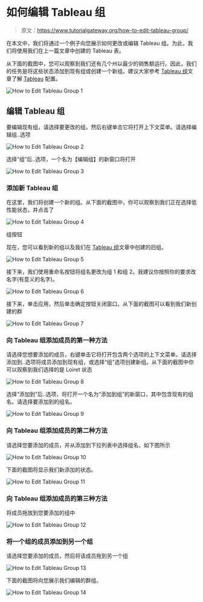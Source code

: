 # 如何编辑 Tableau 组

> 原文：<https://www.tutorialgateway.org/how-to-edit-tableau-group/>

在本文中，我们将通过一个例子向您展示如何更改或编辑 Tableau 组。为此，我们将使用我们在上一篇文章中创建的 Tableau 表。

从下面的截图中，您可以观察到我们还有几个州以最少的销售额运行。因此，我们的任务是将这些状态添加到现有组或创建一个新组。建议大家参考 [Tableau 组](https://www.tutorialgateway.org/tableau-group/)文章了解 [Tableau](https://www.tutorialgateway.org/tableau/) 配置。

![How to Edit Tableau Group 1](img/4722855a58d47f324f1f52bac14f8d60.png)

## 编辑 Tableau 组

要编辑现有组，请选择要更改的组，然后右键单击它将打开上下文菜单。请选择编辑组..选项

![How to Edit Tableau Group 2](img/fa9bae65460e366a9be5de26cbd2044e.png)

选择“组”后..选项，一个名为【编辑组】的新窗口将打开

![How to Edit Tableau Group 3](img/62c37b835649fe112326fd14d67add2a.png)

### 添加新 Tableau 组

在这里，我们将创建一个新的组。从下面的截图中，你可以观察到我们正在选择低性能状态，并点击了

![How to Edit Tableau Group 4](img/7d95ada0d71038597723fc46f01896d8.png)

组按钮

现在，您可以看到新的组以及我们在 [Tableau 组](https://www.tutorialgateway.org/tableau-group/)文章中创建的旧组。

![How to Edit Tableau Group 5](img/652e5e3700cad6e3d14e694889cd521c.png)

接下来，我们使用重命名按钮将组名更改为组 1 和组 2。我建议你按照你的要求改名字(有意义的名字)。

![How to Edit Tableau Group 6](img/434f04f22b6625659d8175f04687f0a3.png)

接下来，单击应用，然后单击确定按钮关闭窗口。从下面的截图可以看到我们新创建的群

![How to Edit Tableau Group 7](img/9450b8f088f8ecd12fc228fc333624c5.png)

### 向 Tableau 组添加成员的第一种方法

请选择您想要添加的成员，右键单击它将打开包含两个选项的上下文菜单。请选择添加到..选项将成员添加到现有组，或选择“组”选项创建新组。从下面的截图中你可以观察到我们选择的是 Loiret 状态

![How to Edit Tableau Group 8](img/01a7030d841b5352793d47e273a16006.png)

选择“添加到”后..选项，将打开一个名为“添加到组”的新窗口，其中包含现有的组名。请选择要添加到的组名。

![How to Edit Tableau Group 9](img/cc6a13eff9b7bd75ea17b22efdc6df4d.png)

### 向 Tableau 组添加成员的第二种方法

请选择您要添加的成员，并从添加到下拉列表中选择组名，如下图所示

![How to Edit Tableau Group 10](img/fe816074d8cae070334b3a01155b742e.png)

下面的截图将显示我们新添加的状态。

![How to Edit Tableau Group 11](img/bbcf0aae4ed61cf1766fd5a0cb8ca716.png)

### 向 Tableau 组添加成员的第三种方法

将成员拖放到您要添加的组中

![How to Edit Tableau Group 12](img/3794b32c12e37f8e686a57f670917d11.png)

### 将一个组的成员添加到另一个组

请选择您要添加的成员，然后将该成员拖到另一个组

![How to Edit Tableau Group 13](img/ff9f404b3387989b6454b2be4144137c.png)

下面的截图将向您展示我们编辑的群组。

![How to Edit Tableau Group 14](img/14b5852b68447ea7e6585526dcbaf584.png)